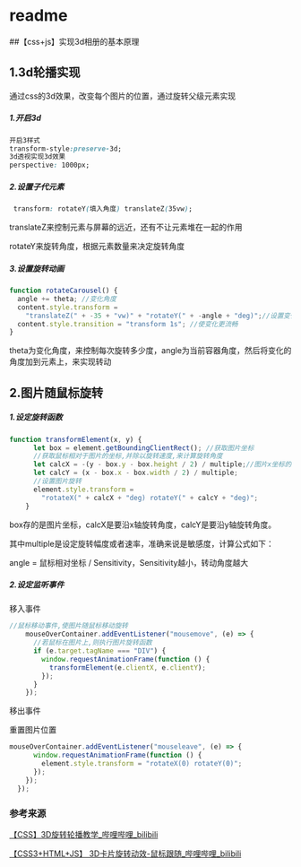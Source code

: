 # readme
##【css+js】实现3d相册的基本原理
## 1.3d轮播实现

通过css的3d效果，改变每个图片的位置，通过旋转父级元素实现

##### 1.开启3d

```css
开启3样式
transform-style:preserve-3d;
3d透视实现3d效果
perspective: 1000px;
```

##### 2.设置子代元素

```css
 transform: rotateY(填入角度) translateZ(35vw);
```

translateZ来控制元素与屏幕的远近，还有不让元素堆在一起的作用

rotateY来旋转角度，根据元素数量来决定旋转角度

##### 3.设置旋转动画

```js
function rotateCarousel() {
  angle += theta; //变化角度
  content.style.transform =
    "translateZ(" + -35 + "vw)" + "rotateY(" + -angle + "deg)";//设置变化
  content.style.transition = "transform 1s"; //使变化更流畅
}
```

theta为变化角度，来控制每次旋转多少度，angle为当前容器角度，然后将变化的角度加到元素上，来实现转动

## 2.图片随鼠标旋转

##### 1.设定旋转函数

```js
function transformElement(x, y) {
      let box = element.getBoundingClientRect(); //获取图片坐标
      //获取鼠标相对于图片的坐标,并除以旋转速度,来计算旋转角度
      let calcX = -(y - box.y - box.height / 2) / multiple;//图片x坐标的旋转角度因用于鼠标从图片的正上方向正下方移动,所以为负
      let calcY = (x - box.x - box.width / 2) / multiple;
      //设置图片旋转
      element.style.transform =
        "rotateX(" + calcX + "deg) rotateY(" + calcY + "deg)";
    }
```

box存的是图片坐标，calcX是要沿x轴旋转角度，calcY是要沿y轴旋转角度。

其中multiple是设定旋转幅度或者速率，准确来说是敏感度，计算公式如下：

angle = 鼠标相对坐标 / Sensitivity，Sensitivity越小，转动角度越大

##### 2.设定监听事件

移入事件

```js
//鼠标移动事件,使图片随鼠标移动旋转
    mouseOverContainer.addEventListener("mousemove", (e) => {
      //若鼠标在图片上,则执行图片旋转函数
      if (e.target.tagName === "DIV") {
        window.requestAnimationFrame(function () {
          transformElement(e.clientX, e.clientY);
        });
      }
    });
```

移出事件

重置图片位置

```js
mouseOverContainer.addEventListener("mouseleave", (e) => {
      window.requestAnimationFrame(function () {
        element.style.transform = "rotateX(0) rotateY(0)";
      });
    });
  });
```



### 参考来源

[【CSS】3D旋转轮播教学_哔哩哔哩_bilibili](https://www.bilibili.com/video/BV14z4y1w7cg/?spm_id_from=333.880.my_history.page.click&vd_source=fcbece0799d72366ad76fcf857a0c04b)

[【CSS3+HTML+JS】 3D卡片旋转动效-鼠标跟随_哔哩哔哩_bilibili](https://www.bilibili.com/video/BV1XT411J78u/?spm_id_from=333.880.my_history.page.click&vd_source=fcbece0799d72366ad76fcf857a0c04b)

